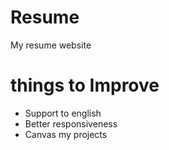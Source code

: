 # Resume
My resume website

# things to Improve
- Support to english
- Better responsiveness
- Canvas my projects
